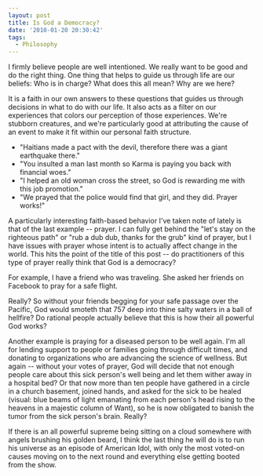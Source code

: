 ```yaml
---
layout: post
title: Is God a Democracy?
date: '2010-01-20 20:30:42'
tags:
  - Philosophy
---
```


I firmly believe people are well intentioned. We really want to be good and do the right thing. One thing that helps to guide us through life are our beliefs: Who is in charge? What does this all mean? Why are we here?

It is a faith in our own answers to these questions that guides us through decisions in what to do with our life. It also acts as a filter on our experiences that colors our perception of those experiences. We're stubborn creatures, and we're particularly good at attributing the cause of an event to make it fit within our personal faith structure.

- "Haitians made a pact with the devil, therefore there was a giant earthquake there."
- "You insulted a man last month so Karma is paying you back with financial woes."
- "I helped an old woman cross the street, so God is rewarding me with this job promotion."
- "We prayed that the police would find that girl, and they did. Prayer works!"

A particularly interesting faith-based behavior I've taken note of lately is that of the last example -- prayer. I can fully get behind the "let's stay on the righteous path" or "rub a dub dub, thanks for the grub" kind of prayer, but I have issues with prayer whose intent is to actually affect change in the world. This hits the point of the title of this post -- do practitioners of this type of prayer really think that God is a democracy?

For example, I have a friend who was traveling. She asked her friends on Facebook to pray for a safe flight.

Really? So without your friends begging for your safe passage over the Pacific, God would smoteth that 757 deep into thine salty waters in a ball of hellfire? Do rational people actually believe that this is how their all powerful God works?

Another example is praying for a diseased person to be well again. I'm all for lending support to people or families going through difficult times, and donating to organizations who are advancing the science of wellness. But again -- without your votes of prayer, God will decide that not enough people care about this sick person's well being and let them wither away in a hospital bed? Or that now more than ten people have gathered in a circle in a church basement, joined hands, and asked for the sick to be healed (visual: blue beams of light emanating from each person's head rising to the heavens in a majestic column of Want), so he is now obligated to banish the tumor from the sick person's brain. Really?

If there is an all powerful supreme being sitting on a cloud somewhere with angels brushing his golden beard, I think the last thing he will do is to run his universe as an episode of American Idol, with only the most voted-on causes moving on to the next round and everything else getting booted from the show.
